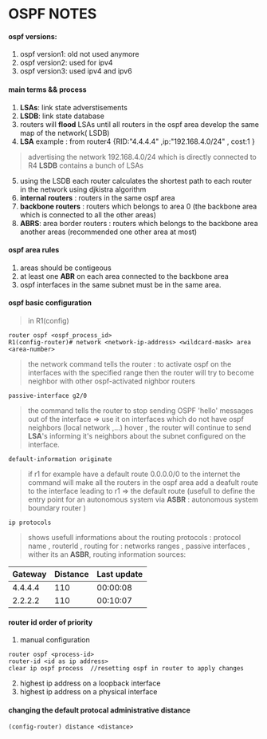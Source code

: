 # OSPF NOTES 
#### ospf versions:
1. ospf version1: old not used anymore
2. ospf version2: used for ipv4
3. ospf version3: used ipv4 and ipv6
#### main terms && process
1. **LSAs**: link state adverstisements
2. **LSDB**: link state database
3. routers will **flood** LSAs until all routers  in the ospf area develop the same map of the network( LSDB)
4. **LSA** example : from router4 {RID:"4.4.4.4" ,ip:"192.168.4.0/24"  , cost:1 } 
> advertising the network 192.168.4.0/24 which is directly connected to R4
> **LSDB** contains a bunch of LSAs
5. using the LSDB each router calculates the shortest path to each router in the network using djkistra algorithm
6. **internal routers** : routers in the same ospf area
7. **backbone routers** : routers which belongs to area 0 (the backbone area which is connected to all the other areas)
8. **ABRS**: area border routers : routers which belongs to the backbone area   another areas (recommended one other area at most)
#### ospf area rules
1. areas should be contigeous 
2. at least one **ABR** on each area connected to the backbone area
3. ospf interfaces in the same subnet must be in the same area.

#### ospf basic configuration
> in R1(config)
```
router ospf <ospf_process_id>
R1(config-router)# network <network-ip-address> <wildcard-mask> area <area-number>

```
> the network command tells the router : to activate ospf on the interfaces with the specified range 
> then the router will try to become neighbor with other ospf-activated nighbor routers
```
passive-interface g2/0
```
>the command tells the router to stop sending OSPF 'hello' messages out of the interface => use it on interfaces which do not have ospf neighbors (local network ,...)
>hover , the router will continue to send **LSA**'s informing it's neighbors about the subnet configured on the interface.

```
default-information originate
```
>if r1 for example have a default route 0.0.0.0/0 to the internet the command will make all the routers in the ospf area
> add a deafult route to the interface  leading to r1 => the default route (usefull to define the entry point for an autonomous system via **ASBR** : autonomous system boundary router )

```
ip protocols
```
> shows usefull informations about the routing protocols :
> protocol name , routerId , routing for : networks ranges , passive interfaces , wither its an **ASBR**,  routing information sources:

|Gateway | Distance | Last update |
|--------|----------|-------------|
|4.4.4.4 | 110      |00:00:08     |
|2.2.2.2 | 110      |00:10:07     |

#### router id order of priority
1. manual configuration
```
router ospf <process-id>
router-id <id as ip address>
clear ip ospf process  //resetting ospf in router to apply changes
```
2. highest ip address on a loopback interface
3. highest ip address on a physical interface
#### changing the default protocal administrative distance 
```
(config-router) distance <distance>
```